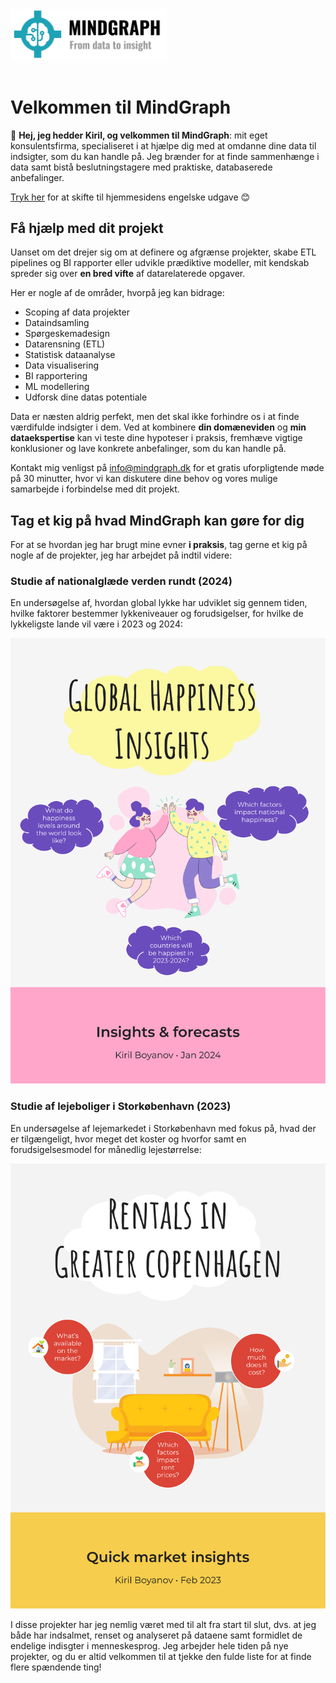 <img src="img/logo.svg" alt="MindGraph logo" width="250"/>
<br>
<br>

# Velkommen til MindGraph

👋 **Hej, jeg hedder Kiril, og velkommen til MindGraph**: mit eget konsulentsfirma, specialiseret i at hjælpe dig med at omdanne dine data til  indsigter, som du kan handle på. Jeg brænder for at finde sammenhænge i data samt bistå beslutningstagere med praktiske, databaserede anbefalinger.

[Tryk her](index.md) for at skifte til hjemmesidens engelske udgave 😊

## Få hjælp med dit projekt

Uanset om det drejer sig om at definere og afgrænse projekter, skabe ETL pipelines og BI rapporter eller udvikle prædiktive modeller, mit kendskab spreder sig over **en bred vifte** af datarelaterede opgaver.

Her er nogle af de områder, hvorpå jeg kan bidrage:

- Scoping af data projekter
- Dataindsamling
- Spørgeskemadesign
- Datarensning (ETL)
- Statistisk dataanalyse
- Data visualisering
- BI rapportering
- ML modellering
- Udforsk dine datas potentiale

Data er næsten aldrig perfekt, men det skal ikke forhindre os i at finde værdifulde indsigter i dem. Ved at kombinere **din domæneviden** og **min dataekspertise** kan vi teste dine hypoteser i praksis, fremhæve vigtige konklusioner og lave konkrete anbefalinger, som du kan handle på.

Kontakt mig venligst på [info@mindgraph.dk](mailto:info@mindgraph.dk) for et gratis uforpligtende møde på 30 minutter, hvor vi kan diskutere dine behov og vores mulige samarbejde i forbindelse med dit projekt.

## Tag et kig på hvad MindGraph kan gøre for dig

For at se hvordan jeg har brugt mine evner **i praksis**, tag gerne et kig på nogle af de projekter, jeg har arbejdet på indtil videre:

### Studie af nationalglæde verden rundt (2024)

En undersøgelse af, hvordan global lykke har udviklet sig gennem tiden, hvilke faktorer bestemmer lykkeniveauer og forudsigelser, for hvilke de lykkeligste lande vil være i 2023 og 2024:

![Global happiness study](img/world_happiness_cover.svg "Global happiness study")

### Studie af lejeboliger i Storkøbenhavn (2023)

En undersøgelse af lejemarkedet i Storkøbenhavn med fokus på, hvad der er tilgængeligt, hvor meget det koster og hvorfor samt en forudsigelsesmodel for månedlig lejestørrelse:

![CPH rentals study](img/cph_rentals_cover.svg "CPH rentals study")

I disse projekter har jeg nemlig været med til alt fra start til slut, dvs. at jeg både har indsalmet, renset og analyseret på dataene samt formidlet de endelige indisgter i menneskesprog. Jeg arbejder hele tiden på nye projekter, og du er altid velkommen til at tjekke den fulde liste for at finde flere spændende ting!